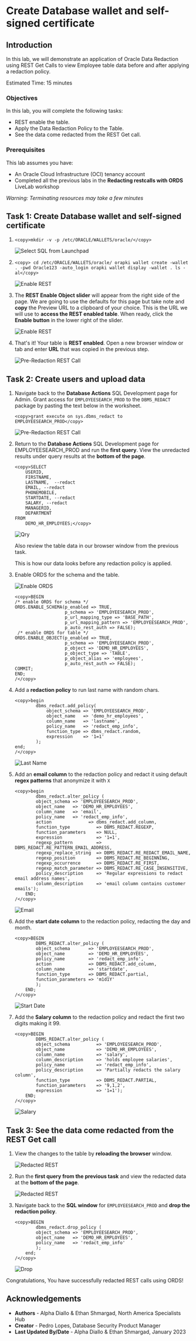 # Create Database wallet and self-signed certificate

## Introduction

In this lab, we will demonstrate an application of Oracle Data Redaction using REST Get Calls to view Employee table data before and after applying a redaction policy.

Estimated Time: 15 minutes

### Objectives

In this lab, you will complete the following tasks:

- REST enable the table.
- Apply the Data Redaction Policy to the Table.
- See the data come redacted from the REST Get call.

### Prerequisites

This lab assumes you have:
- An Oracle Cloud Infrastructure (OCI) tenancy account
- Completed all the previous labs in the **Redacting restcalls with ORDS** LiveLab workshop

*Warning: Terminating resources may take a few minutes*

## Task 1: Create Database wallet and self-signed certificate  

1. `<copy>mkdir -v -p /etc/ORACLE/WALLETS/oracle/</copy>`


    ![Select SQL from Launchpad](images/launchpad-sql.png) 

2. `<copy>
cd /etc/ORACLE/WALLETS/oracle/
orapki wallet create -wallet . -pwd Oracle123 -auto_login
orapki wallet display -wallet .
ls -al</copy>
`


    ![Enable REST](images/enable-rest.png)

3. The **REST Enable Object slider** will appear from the right side of the page. We are going to use the defaults for this page but take note and **copy** the Preview URL to a clipboard of your choice. This is the URL we will use to **access the REST enabled table**. When ready, click the **Enable button** in the lower right of the slider.

    ![Enable REST](images/rest-enable-object.png)

3. That's it! Your table is **REST enabled**. Open a new browser window or tab and enter **URL** that was copied in the previous step.

    ![Pre-Redaction REST Call](images/pre-redaction-rest.png)

## Task 2: Create users and upload data

1. Navigate back to the **Database Actions** SQL Development page for Admin. Grant access for `EMPLOYEESEARCH_PROD` to the `DBMS_REDACT` package by pasting the text below in the worksheet.

    ```
    <copy>grant execute on sys.dbms_redact to EMPLOYEESEARCH_PROD</copy>   
    ```

    ![Pre-Redaction REST Call](images/grant-red.png)

2. Return to the **Database Actions** SQL Development page for EMPLOYEESEARCH_PROD and run the **first query**. View the unredacted results under query results at the **bottom of the page**.
    
    ```
    <copy>SELECT
        USERID,
        FIRSTNAME,   
        LASTNAME,  --redact
        EMAIL, --redact
        PHONEMOBILE,
        STARTDATE, --redact
        SALARY, --redact
        MANAGERID,
        DEPARTMENT
    FROM
        DEMO_HR_EMPLOYEES;</copy>   
    ```

    ![Qry](images/qry.png)
    
    Also review the table data in our browser window from the previous task.

    This is how our data looks before any redaction policy is applied.


3. Enable ORDS for the schema and the table.

    ![Enable ORDS](images/enable-ords.png)
    ```
    <copy>BEGIN
    /* enable ORDS for schema */
    ORDS.ENABLE_SCHEMA(p_enabled => TRUE,
                       p_schema => 'EMPLOYEESEARCH_PROD',
                       p_url_mapping_type => 'BASE_PATH',
                       p_url_mapping_pattern => 'EMPLOYEESEARCH_PROD',
                       p_auto_rest_auth => FALSE);
     /* enable ORDS for table */         
    ORDS.ENABLE_OBJECT(p_enabled => TRUE,
                       p_schema => 'EMPLOYEESEARCH_PROD',
                       p_object => 'DEMO_HR_EMPLOYEES',
                       p_object_type => 'TABLE',
                       p_object_alias => 'employees',
                       p_auto_rest_auth => FALSE);
    COMMIT;
    END;
    /</copy>   
    ```
4. Add a **redaction policy** to run last name with random chars.
    
    ```
    <copy>begin
            dbms_redact.add_policy(
                object_schema => 'EMPLOYEESEARCH_PROD',
                object_name   => 'demo_hr_employees',
                column_name   => 'lastname',
                policy_name   => 'redact_emp_info',
                function_type => dbms_redact.random,
                expression    => '1=1'
            );
    end;
    /</copy>   
    ```
    ![Last Name](images/last-name.png)

5. Add an **email column** to the redaction policy and redact it using default **regex patterns** that anonymize it with `X`

    ```
    <copy>begin
            dbms_redact.alter_policy (
            object_schema => 'EMPLOYEESEARCH_PROD',
            object_name   => 'DEMO_HR_EMPLOYEES',
            column_name   => 'email',
            policy_name   => 'redact_emp_info',
            action              => dbms_redact.add_column,
            function_type          => DBMS_REDACT.REGEXP,
            function_parameters    => NULL,
            expression             => '1=1',
            regexp_pattern         => DBMS_REDACT.RE_PATTERN_EMAIL_ADDRESS,
            regexp_replace_string  => DBMS_REDACT.RE_REDACT_EMAIL_NAME,
            regexp_position        => DBMS_REDACT.RE_BEGINNING,
            regexp_occurrence      => DBMS_REDACT.RE_FIRST,
            regexp_match_parameter => DBMS_REDACT.RE_CASE_INSENSITIVE,
            policy_description     => 'Regular expressions to redact email address names',
            column_description     => 'email column contains customer emails');
        END;
    /</copy>   
    ```
    ![Email](images/email.png)

6. Add the **start date column** to the redaction policy, redacting the day and month.
    
    ```
    <copy>BEGIN
            DBMS_REDACT.alter_policy (
            object_schema       => 'EMPLOYEESEARCH_PROD',
            object_name         => 'DEMO_HR_EMPLOYEES',
            policy_name         => 'redact_emp_info',
            action              => DBMS_REDACT.add_column,
            column_name         => 'startdate',
            function_type       => DBMS_REDACT.partial,
            function_parameters => 'm1d1Y'
            );
        END;
    /</copy>   
    ```
    ![Start Date](images/start-date.png)

7. Add the **Salary column** to the redaction policy and redact the first two digits making it 99.
    
    ```
    <copy>BEGIN
            DBMS_REDACT.alter_policy (
            object_schema          => 'EMPLOYEESEARCH_PROD', 
            object_name            => 'DEMO_HR_EMPLOYEES', 
            column_name            => 'salary',
            column_description     => 'holds employee salaries',
            policy_name            => 'redact_emp_info', 
            policy_description     => 'Partially redacts the salary column',
            function_type          => DBMS_REDACT.PARTIAL,
            function_parameters    => '9,1,2',
            expression             => '1=1');
        END;
    /</copy>   
    ```
    ![Salary](images/salary.png)

## Task 3: See the data come redacted from the REST Get call

1. View the changes to the table by **reloading the browser** window.
    
    ![Redacted REST](images/redacted-rest-call.png)

2. Run the **first query from the previous task** and view the redacted data at the **bottom of the page**.
    
    ![Redacted REST](images/redacted-query.png)

3. Navigate back to the **SQL window** for `EMPLOYEESEARCH_PROD` and **drop the redaction policy**.
    
    ```
    <copy>BEGIN
            dbms_redact.drop_policy (
            object_schema => 'EMPLOYEESEARCH_PROD',
            object_name   => 'DEMO_HR_EMPLOYEES',
            policy_name   => 'redact_emp_info'
            );
        end;
    /</copy>   
    ```
    ![Drop](images/drop.png)


Congratulations, You have successfully redacted REST calls using ORDS!

## Acknowledgements

- **Authors** - Alpha Diallo & Ethan Shmargad, North America Specialists Hub
- **Creator** - Pedro Lopes, Database Security Product Manager
- **Last Updated By/Date** - Alpha Diallo & Ethan Shmargad, January 2023
